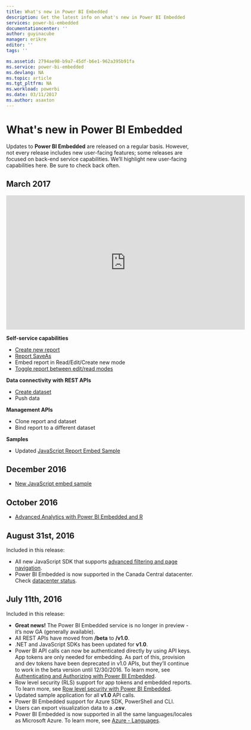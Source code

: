 ```yaml
---
title: What's new in Power BI Embedded
description: Get the latest info on what's new in Power BI Embedded
services: power-bi-embedded
documentationcenter: ''
author: guyinacube
manager: erikre
editor: ''
tags: ''

ms.assetid: 2794ae98-b9a7-45df-b6e1-962a395b91fa
ms.service: power-bi-embedded
ms.devlang: NA
ms.topic: article
ms.tgt_pltfrm: NA
ms.workload: powerbi
ms.date: 03/11/2017
ms.author: asaxton
---
```

# What's new in Power BI Embedded

Updates to **Power BI Embedded** are released on a regular basis. However, not every release includes new user-facing features; some releases are focused on back-end service capabilities. We’ll highlight new user-facing capabilities here. Be sure to check back often.

## March 2017

<iframe width="640" height="360" src="https://www.youtube.com/embed/ibuN4DzCl5c?showinfo=0" frameborder="0" allowfullscreen></iframe>

**Self-service capabilities**

* [Create new report](power-bi-embedded-create-report-from-dataset.md)
* [Report SaveAs](power-bi-embedded-save-reports.md)
* Embed report in Read/Edit/Create new mode 
* [Toggle report between edit/read modes](power-bi-embedded-toggle-mode.md)

**Data connectivity with REST APIs**

* [Create dataset](https://msdn.microsoft.com/library/azure/mt778875.aspx)
* Push data 

**Management APIs**

* Clone report and dataset
* Bind report to a different dataset

**Samples**

* Updated [JavaScript Report Embed Sample](https://microsoft.github.io/PowerBI-JavaScript/demo)

## December 2016

* [New JavaScript embed sample](https://microsoft.github.io/PowerBI-JavaScript/demo/)

## October 2016

* [Advanced Analytics with Power BI Embedded and R](https://powerbi.microsoft.com/blog/r-in-pbie/)

## August 31st, 2016
Included in this release:

* All new JavaScript SDK that supports [advanced filtering and page navigation](power-bi-embedded-interact-with-reports.md).
* Power BI Embedded is now supported in the Canada Central datacenter. Check [datacenter status](https://azure.microsoft.com/status/).

## July 11th, 2016
Included in this release:

* **Great news!** The Power BI Embedded service is no longer in preview - it’s now GA (generally available).  
* All REST APIs have moved from **/beta** to **/v1.0**.
* .NET and JavaScript SDKs has been updated for **v1.0**.
* Power BI API calls can now be authenticated directly by using API keys. App tokens are only needed for embedding. As part of this, provision and dev tokens have been deprecated in v1.0 APIs, but they’ll continue to work in the beta version until 12/30/2016. To learn more, see [Authenticating and Authorizing with Power BI Embedded](power-bi-embedded-app-token-flow.md).
* Row level security (RLS) support for app tokens and embedded reports. To learn more, see [Row level security with Power BI Embedded](power-bi-embedded-rls.md).
* Updated sample application for all **v1.0** API calls.
* Power BI Embedded support for Azure SDK, PowerShell and CLI.
* Users can export visualization data to a **.csv**.
* Power BI Embedded is now supported in all the same languages/locales as Microsoft Azure. To learn more, see  [Azure - Languages](http://social.technet.microsoft.com/wiki/contents/articles/4234.windows-azure-extent-of-localization.aspx).

